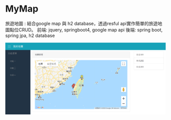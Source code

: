 # MyMap
旅遊地圖 : 結合google map 與 h2 database，透過resful api實作簡單的旅遊地圖點位CRUD。
前端: jquery, springboot4, google map api
後端: spring boot, spring jpa, h2 database

![image](https://github.com/st801026bill/MyMap/blob/master/mymap.png)
